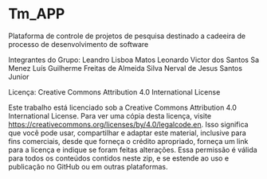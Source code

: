 # Tm_APP
Plataforma de controle de projetos de pesquisa destinado a cadeeira de processo de desenvolvimento de software

Integrantes do Grupo:
Leandro Lisboa Matos
Leonardo Victor dos Santos Sa Menez
Luís Guilherme Freitas de Almeida Silva
Nerval de Jesus Santos Junior

Licença: Creative Commons Attribution 4.0 International License

Este trabalho está licenciado sob a Creative Commons Attribution 4.0 International License. Para ver uma cópia desta licença, visite https://creativecommons.org/licenses/by/4.0/legalcode.en. Isso significa que você pode usar, compartilhar e adaptar este material, inclusive para fins comerciais, desde que forneça o crédito apropriado, forneça um link para a licença e indique se foram feitas alterações. Essa permissão é válida para todos os conteúdos contidos neste zip, e se estende ao uso e publicação no GitHub ou em outras plataformas.
